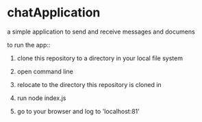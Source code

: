 # chatApplication

a simple application to send and receive messages and documens 

to run the app:: 

1. clone this repository to a directory in your local file system 

2. open command line 

3. relocate to the directory this repository is cloned in

4. run node index.js

5. go to your browser and log to 'localhost:81'
